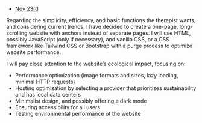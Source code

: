 - <ins>Nov 23rd</ins>

Regarding the simplicity, efficiency, and basic functions the therapist wants, and considering current trends, I have decided to create a one-page, long-scrolling website with anchors instead of separate pages.
I will use HTML, possibly JavaScript (only if necessary), and vanilla CSS, or a CSS framework like Tailwind CSS or Bootstrap with a purge process to optimize website performance.

I will pay close attention to the website’s ecological impact, focusing on:
- Performance optimization (image formats and sizes, lazy loading, minimal HTTP requests)
- Hosting optimization by selecting a provider that prioritizes sustainability and has local data centers
- Minimalist design, and possibly offering a dark mode
- Ensuring accessibility for all users
- Testing environmental performance of the website



